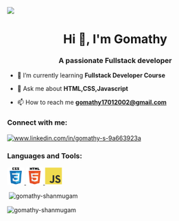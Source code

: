 <img src = "https://www.canva.com/design/DAGJC-G4pbk/2jI1MoVmJEM9DAxXtXYPTQ/view">
<h1 align="center" >Hi 👋, I'm Gomathy</h1>

<h3 align="center"><b>A passionate Fullstack developer</b></h3>

- 🌱 I’m currently learning **Fullstack Developer Course**

- 💬 Ask me about **HTML,CSS,Javascript**

- 📫 How to reach me **gomathy17012002@gmail.com**

<h3 align="left">Connect with me:</h3>
<p align="left">
<a href="https://linkedin.com/in/www.linkedin.com/in/gomathy-s-9a663923a" target="blank"><img align="center" src="https://raw.githubusercontent.com/rahuldkjain/github-profile-readme-generator/master/src/images/icons/Social/linked-in-alt.svg" alt="www.linkedin.com/in/gomathy-s-9a663923a" height="30" width="40" /></a>
</p>

<h3 align="left">Languages and Tools:</h3>
<p align="left"> <a href="https://www.w3schools.com/css/" target="_blank" rel="noreferrer"> <img src="https://raw.githubusercontent.com/devicons/devicon/master/icons/css3/css3-original-wordmark.svg" alt="css3" width="40" height="40"/> </a> <a href="https://www.w3.org/html/" target="_blank" rel="noreferrer"> <img src="https://raw.githubusercontent.com/devicons/devicon/master/icons/html5/html5-original-wordmark.svg" alt="html5" width="40" height="40"/> </a> <a href="https://developer.mozilla.org/en-US/docs/Web/JavaScript" target="_blank" rel="noreferrer"> <img src="https://raw.githubusercontent.com/devicons/devicon/master/icons/javascript/javascript-original.svg" alt="javascript" width="40" height="40"/> </a> </p>

<p>&nbsp;<img align="center" src="https://github-readme-stats.vercel.app/api?username=gomathy-shanmugam&show_icons=true&locale=en" alt="gomathy-shanmugam" /></p>

<p><img align="center" src="https://github-readme-streak-stats.herokuapp.com/?user=gomathy-shanmugam&" alt="gomathy-shanmugam" /></p>
